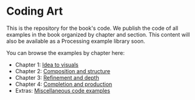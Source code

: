 # Coding Art

This is the repository for the book's code. We publish the code of all examples in the book organized by chapter and section.
This content will also be available as a Processing example library soon.

You can browse the examples by chapter here:

* Chapter 1: [Idea to visuals](/examples/1_chapter_idea_to_visuals)
* Chapter 2: [Composition and structure](/examples/2_chapter_composition_and_structure)
* Chapter 3: [Refinement and depth](/examples/3_chapter_refinement_and_depth)
* Chapter 4: [Completion and production](/examples/4_chapter_completion_and_production)
* Extras: [Miscellaneous code examples](/examples/5_extras)
